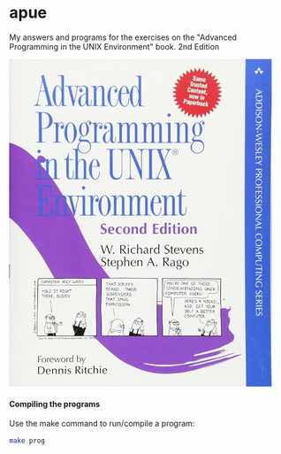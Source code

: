 # apue
My answers and programs for the exercises on the "Advanced Programming in the UNIX Environment" book. 2nd Edition

![Book Cover](https://github.com/jonathantorres/bookshelf/blob/master/apue/apue.png)

#### Compiling the programs
Use the make command to run/compile a program:
```bash
make prog
```
